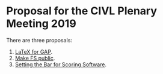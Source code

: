 # Proposal for the CIVL Plenary Meeting 2019

There are three proposals:

1. [LaTeX for GAP](/plenary-proposals/latex-gap.md).
2. [Make FS public](/plenary-proposals/open-source-fs.md).
2. [Setting the Bar for Scoring
   Software](/plenary-proposals/scoring-software.md).
